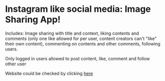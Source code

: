 # Instagram like social media: Image Sharing App!
Includes: Image sharing with title and context, liking contents and comments (only one like allowed for per user, 
content creators can't "like" their own content), commenting on contents and other comments, following users.

Only logged in users allowed to post content, like, comment and follow other user

Website could be checked by clicking [here](https://image-sharing-with-mongodb.glitch.me/)
